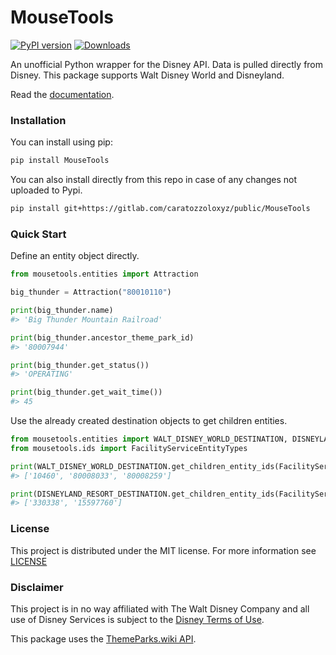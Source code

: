 # MouseTools
[![PyPI version](https://badge.fury.io/py/MouseTools.svg)](https://badge.fury.io/py/MouseTools) [![Downloads](https://pepy.tech/badge/mousetools)](https://pepy.tech/project/mousetools)


An unofficial Python wrapper for the Disney API. Data is pulled directly from Disney. This package supports Walt Disney World and Disneyland.

Read the [documentation](https://caratozzoloxyz.gitlab.io/public/MouseTools/).


### Installation
You can install using pip:
```bash
pip install MouseTools
```
You can also install directly from this repo in case of any changes not uploaded to Pypi.
```bash
pip install git+https://gitlab.com/caratozzoloxyz/public/MouseTools
```

### Quick Start

Define an entity object directly.

```python
from mousetools.entities import Attraction

big_thunder = Attraction("80010110")

print(big_thunder.name)
#> 'Big Thunder Mountain Railroad'

print(big_thunder.ancestor_theme_park_id)
#> '80007944'

print(big_thunder.get_status())
#> 'OPERATING'

print(big_thunder.get_wait_time())
#> 45

```

Use the already created destination objects to get children entities.

```python
from mousetools.entities import WALT_DISNEY_WORLD_DESTINATION, DISNEYLAND_RESORT_DESTINATION
from mousetools.ids import FacilityServiceEntityTypes

print(WALT_DISNEY_WORLD_DESTINATION.get_children_entity_ids(FacilityServiceEntityTypes.ENTERTAINMENT_VENUES))
#> ['10460', '80008033', '80008259']

print(DISNEYLAND_RESORT_DESTINATION.get_children_entity_ids(FacilityServiceEntityTypes.RESORT_AREAS))
#> ['330338', '15597760']
```

### License
This project is distributed under the MIT license. For more information see [LICENSE](https://gitlab.com/caratozzoloxyz/public/MouseTools/-/blob/master/LICENSE?ref_type=heads)

### Disclaimer
This project is in no way affiliated with The Walt Disney Company and all use of Disney Services is subject to the [Disney Terms of Use](https://disneytermsofuse.com/).

This package uses the [ThemeParks.wiki API](https://themeparks.wiki/). 